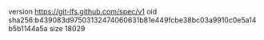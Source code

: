 version https://git-lfs.github.com/spec/v1
oid sha256:b439083d97503132474060631b81e449fcbe38bc03a9910c0e5a14b5b1144a5a
size 18029
